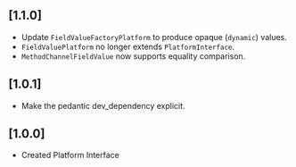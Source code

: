 ## [1.1.0]

* Update `FieldValueFactoryPlatform` to produce opaque (`dynamic`) values.
* `FieldValuePlatform` no longer extends `PlatformInterface`.
* `MethodChannelFieldValue` now supports equality comparison.

## [1.0.1]

* Make the pedantic dev_dependency explicit.

## [1.0.0]

* Created Platform Interface
